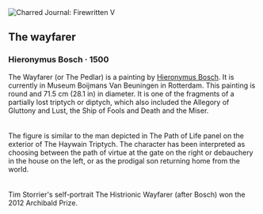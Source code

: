 <div class="artwork-of-the-day">
  <div class="container">
    <div class="img-wrapper">
      <img
        src="https://uploads8.wikiart.org/00287/images/hieronymus-bosch/600px-jheronimus-bosch-the-pedlar-google-art-project.jpg!Large.jpg"
        alt="Charred Journal: Firewritten V" />
    </div>
    <div class="artwork-detail">
      <div class="artwork-origin"> 
        <h2 class="artwork-name">The wayfarer</h2>
        <h3 class="artist">
          Hieronymus Bosch
                    ·  1500
        </h3>
      </div>
      <p class="description">
        <span class="artwork-description-text ng-binding" ng-bind-html="viewModel.ArtworkOfTheDay.Description | unsafe">The Wayfarer (or The Pedlar) is a painting by <a target="_blank" href="/en/hieronymus-bosch">Hieronymus Bosch</a>. It is currently in Museum Boijmans Van Beuningen in Rotterdam. This painting is round and 71.5&nbsp;cm (28.1&nbsp;in) in diameter. It is one of the fragments of a partially lost triptych or diptych, which also included the Allegory of Gluttony and Lust, the Ship of Fools and Death and the Miser.<br>
<br>
<br>The figure is similar to the man depicted in The Path of Life panel on the exterior of The Haywain Triptych. The character has been interpreted as choosing between the path of virtue at the gate on the right or debauchery in the house on the left, or as the prodigal son returning home from the world.<br>
<br>
<br>Tim Storrier's self-portrait The Histrionic Wayfarer (after Bosch) won the 2012 Archibald Prize.<br></span>
                        <div class="text-shadow-container" ng-show="showShadow" style=""></div>
      </p>
    </div>
  </div>

</div>
